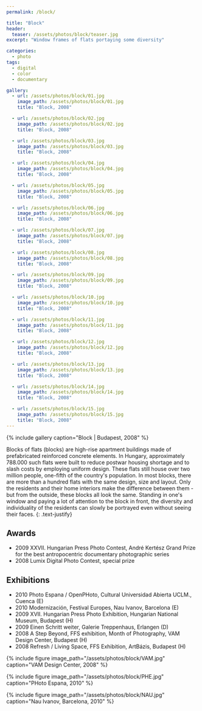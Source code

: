 ```yaml
---
permalink: /block/

title: "Block"
header:
  teaser: /assets/photos/block/teaser.jpg
excerpt: "Window frames of flats portaying some diversity"

categories:
  - photo
tags:
  - digital
  - color
  - documentary

gallery:
  - url: /assets/photos/block/01.jpg
    image_path: /assets/photos/block/01.jpg
    title: "Block, 2008"

  - url: /assets/photos/block/02.jpg
    image_path: /assets/photos/block/02.jpg
    title: "Block, 2008"

  - url: /assets/photos/block/03.jpg
    image_path: /assets/photos/block/03.jpg
    title: "Block, 2008"

  - url: /assets/photos/block/04.jpg
    image_path: /assets/photos/block/04.jpg
    title: "Block, 2008"

  - url: /assets/photos/block/05.jpg
    image_path: /assets/photos/block/05.jpg
    title: "Block, 2008"

  - url: /assets/photos/block/06.jpg
    image_path: /assets/photos/block/06.jpg
    title: "Block, 2008"

  - url: /assets/photos/block/07.jpg
    image_path: /assets/photos/block/07.jpg
    title: "Block, 2008"

  - url: /assets/photos/block/08.jpg
    image_path: /assets/photos/block/08.jpg
    title: "Block, 2008"

  - url: /assets/photos/block/09.jpg
    image_path: /assets/photos/block/09.jpg
    title: "Block, 2008"

  - url: /assets/photos/block/10.jpg
    image_path: /assets/photos/block/10.jpg
    title: "Block, 2008"

  - url: /assets/photos/block/11.jpg
    image_path: /assets/photos/block/11.jpg
    title: "Block, 2008"

  - url: /assets/photos/block/12.jpg
    image_path: /assets/photos/block/12.jpg
    title: "Block, 2008"

  - url: /assets/photos/block/13.jpg
    image_path: /assets/photos/block/13.jpg
    title: "Block, 2008"

  - url: /assets/photos/block/14.jpg
    image_path: /assets/photos/block/14.jpg
    title: "Block, 2008"

  - url: /assets/photos/block/15.jpg
    image_path: /assets/photos/block/15.jpg
    title: "Block, 2008"
---
```


{% include gallery caption="Block \| Budapest, 2008" %}

Blocks of flats (blocks) are high-rise apartment buildings made of
prefabricated reinforced concrete elements. In Hungary, approximately 788.000
such flats were built to reduce postwar housing shortage and to slash costs by
employing uniform design. These flats still house over two million people,
one-fifth of the country's population. In most blocks, there are more than a
hundred flats with the same design, size and layout. Only the residents and
their home interiors make the difference between them - but from the outside,
these blocks all look the same. Standing in one's window and paying a lot of
attention to the block in front, the diversity and individuality of the
residents can slowly be portrayed even without seeing their faces.
{: .text-justify}

## Awards

- 2009  XXVII. Hungarian Press Photo Contest, André Kertész Grand Prize for the
        best antropocentric documentary photographic series
- 2008  Lumix Digital Photo Contest, special prize

## Exhibitions

- 2010  Photo Espana / OpenPHoto, Cultural Universidad Abierta UCLM., Cuenca (E)
- 2010  Modernización, Festival Europes, Nau Ivanov, Barcelona (E)
- 2009  XVII. Hungarian Press Photo Exhibition, Hungarian National Museum, Budapest (H)
- 2009  Einen Schritt weiter, Galerie Treppenhaus, Erlangen (D)
- 2008  A Step Beyond, FFS exhibition, Month of Photography, VAM Design Center, Budapest (H)
- 2008  Refresh / Living Space, FFS Exhibition, ArtBázis, Budapest (H)

{% include figure image_path="/assets/photos/block/VAM.jpg"
   caption="VAM Design Center, 2008" %}

{% include figure image_path="/assets/photos/block/PHE.jpg"
   caption="PHoto Espana, 2010" %}

{% include figure image_path="/assets/photos/block/NAU.jpg"
   caption="Nau Ivanov, Barcelona, 2010" %}
